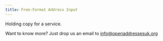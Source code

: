 ```yaml
---
title: Free-Format Address Input
---
```


Holding copy for a service.

Want to know more? Just drop us an email to [info@openaddressesuk.org](mailto:info@openaddressesuk.org)